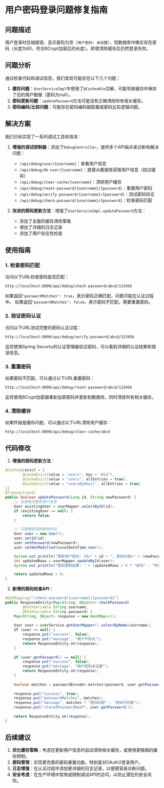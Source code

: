 # 用户密码登录问题修复指南

## 问题描述

用户登录时后端报错，显示密码为空（`用户密码: 未设置`），但数据库中确实存在密码（长度为60，符合BCrypt加密后的长度）。即使清除缓存后仍然登录失败。

## 问题分析

通过检查代码和调试信息，我们发现可能存在以下几个问题：

1. **缓存问题**：`UserServiceImpl`中使用了`@Cacheable`注解，可能导致缓存中保存了旧的用户数据（密码为null）。
2. **密码更新问题**：`updatePassword`方法可能没有正确清除所有相关缓存。
3. **密码编码/比较问题**：可能存在密码编码器配置或密码比较逻辑问题。

## 解决方案

我们已经实现了一系列调试工具和改进：

1. **增强的调试控制器**：添加了`DebugController`，提供多个API端点来诊断和解决问题：
   - `/api/debug/user/{username}`：查看用户信息
   - `/api/debug/db-user/{username}`：直接从数据库获取用户信息（绕过缓存）
   - `/api/debug/clear-cache/{username}`：清除用户缓存
   - `/api/debug/reset-password/{username}/{password}`：重置用户密码
   - `/api/debug/verify-password/{username}/{password}`：测试密码验证
   - `/api/debug/check-password/{username}/{password}`：检查密码匹配

2. **改进的密码更新方法**：增强了`UserServiceImpl.updatePassword`方法：
   - 添加了全面的缓存清除策略
   - 增加了详细的日志记录
   - 添加了用户存在性检查

## 使用指南

### 1. 检查密码匹配

访问以下URL检查密码是否匹配：

```
http://localhost:8090/api/debug/check-password/abcd/123456
```

如果返回`"passwordMatches": true`，表示密码正确匹配，问题可能在认证过程中。
如果返回`"passwordMatches": false`，表示密码不匹配，需要重置密码。

### 2. 验证密码认证

访问以下URL测试完整的密码认证过程：

```
http://localhost:8090/api/debug/verify-password/abcd/123456
```

这将使用Spring Security的认证管理器验证密码，可以看到详细的认证结果和错误信息。

### 3. 重置密码

如果密码不匹配，可以通过以下URL重置密码：

```
http://localhost:8090/api/debug/reset-password/abcd/123456
```

这将使用BCrypt加密器重新加密密码并更新到数据库，同时清除所有相关缓存。

### 4. 清除缓存

如果怀疑是缓存问题，可以通过以下URL清除用户缓存：

```
http://localhost:8090/api/debug/clear-cache/abcd
```

## 代码修改

1. **增强的密码更新方法**：
```java
@Caching(evict = {
        @CacheEvict(value = "users", key = "#id"),
        @CacheEvict(value = "users", allEntries = true),
        @CacheEvict(value = "usersByEmail", allEntries = true)
})
@Transactional
public boolean updatePassword(Long id, String newPassword) {
    // 先获取完整的用户信息
    User existingUser = userMapper.selectById(id);
    if (existingUser == null) {
        return false;
    }
    
    // 只更新密码和修改时间
    User user = new User();
    user.setId(id);
    user.setPassword(newPassword);
    user.setGmtModified(LocalDateTime.now());

    System.out.println("更新用户密码: ID=" + id + ", 密码长度=" + (newPassword != null ? newPassword.length() : 0));
    int updatedRows = userMapper.updateById(user);
    System.out.println("密码更新结果: " + (updatedRows > 0 ? "成功" : "失败"));

    return updatedRows > 0;
}
```

2. **新增的密码检查API**：
```java
@GetMapping("/check-password/{username}/{password}")
public ResponseEntity<Map<String, Object>> checkPassword(
        @PathVariable String username, 
        @PathVariable String password) {
    Map<String, Object> response = new HashMap<>();
    
    User user = userService.getUserMapper().selectByName(username);
    if (user == null) {
        response.put("success", false);
        response.put("message", "用户不存在");
        return ResponseEntity.ok(response);
    }
    
    if (user.getPassword() == null) {
        response.put("success", false);
        response.put("message", "用户密码未设置");
        return ResponseEntity.ok(response);
    }
    
    boolean matches = passwordEncoder.matches(password, user.getPassword());
    
    response.put("success", true);
    response.put("passwordMatches", matches);
    response.put("message", matches ? "密码匹配" : "密码不匹配");
    response.put("storedPasswordHash", user.getPassword());
    
    return ResponseEntity.ok(response);
}
```

## 后续建议

1. **优化缓存策略**：考虑在更新用户信息时自动清除相关缓存，或使用更精细的缓存控制。
2. **密码管理**：实现更完善的密码重置功能，特别是对OAuth2登录用户。
3. **日志增强**：在认证过程中添加更详细的日志记录，以便更容易诊断问题。
4. **安全考虑**：在生产环境中禁用或限制调试API的访问，以防止潜在的安全风险。
